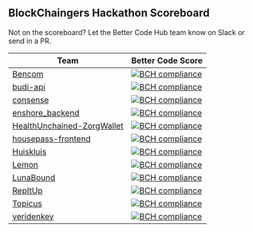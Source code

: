 ## BlockChaingers Hackathon Scoreboard

Not on the scoreboard? Let the Better Code Hub team know on Slack or send in a PR.

Team | Better Code Score
--- | ---
[Bencom](https://github.com/Blockchaingers/bencom) | [![BCH compliance](https://bettercodehub.com/edge/badge/Blockchaingers/Bencom?branch=master&token=1cace14f8831e7fdced167bddffc4a99382a1dcf)](https://bettercodehub.com/)
[budi-api](https://github.com/Blockchaingers/budi-api) | [![BCH compliance](https://bettercodehub.com/edge/badge/Blockchaingers/budi-api?branch=master&token=14bc7680ffb95e2063310f12d1734d916918f766)](https://bettercodehub.com/)
[consense](https://github.com/Blockchaingers/consense) | [![BCH compliance](https://bettercodehub.com/edge/badge/Blockchaingers/consense?branch=master&token=e624621f76990d8f15909afbc1253cd876a08b21)](https://bettercodehub.com/)
[enshore_backend](https://github.com/Blockchaingers/enshore_backend) | [![BCH compliance](https://bettercodehub.com/edge/badge/Blockchaingers/enshore_backend?branch=master&token=d1b463c2c4f7ba4a719f2f9ffa87fe7ef9df8010)](https://bettercodehub.com/)
[HealthUnchained-ZorgWallet](https://github.com/Blockchaingers/HealthUnchained-ZorgWallet) | [![BCH compliance](https://bettercodehub.com/edge/badge/Blockchaingers/HealthUnchained-ZorgWallet?branch=master&token=f18c9f7cc9abb1d5671ad7a18b97f29f8f1336fb)](https://bettercodehub.com/)
[housepass-frontend](https://github.com/Blockchaingers/housepass-frontend) | [![BCH compliance](https://bettercodehub.com/edge/badge/Blockchaingers/housepass-frontend?branch=master&token=6c2837d6ac854cf8643b931a588749336d93fe66)](https://bettercodehub.com/)
[Huiskluis](https://github.com/Blockchaingers/Huiskluis) | [![BCH compliance](https://bettercodehub.com/edge/badge/Blockchaingers/huiskluis?branch=master)](https://bettercodehub.com/)
[Lemon](https://github.com/Blockchaingers/Lemon) | [![BCH compliance](https://bettercodehub.com/edge/badge/Blockchaingers/Lemon?branch=master&token=d084fcb99cffb73df9de42fe6cfe7534535f4893)](https://bettercodehub.com/)
[LunaBound](https://github.com/Blockchaingers/LunaBound) | [![BCH compliance](https://bettercodehub.com/edge/badge/Blockchaingers/LunaBound?branch=master)](https://bettercodehub.com/)
[RepItUp](https://github.com/Blockchaingers/RepItUp) | [![BCH compliance](https://bettercodehub.com/edge/badge/Blockchaingers/RepItUp?branch=master&token=cc6837447d94b87885b33f8fa539a0007f5a8c51)](https://bettercodehub.com/)
[Topicus](https://github.com/Blockchaingers/topicus) | [![BCH compliance](https://bettercodehub.com/edge/badge/Blockchaingers/Topicus?branch=master&token=3a2e1abca5eeb0bcc661390e6297b221c0135164)](https://bettercodehub.com/)
[veridenkey](https://github.com/Blockchaingers/veridenkey) | [![BCH compliance](https://bettercodehub.com/edge/badge/Blockchaingers/veridenkey?branch=master&token=b5180a0d0155b97b2cf9b46bab9beac0c2a7a995)](https://bettercodehub.com/)
